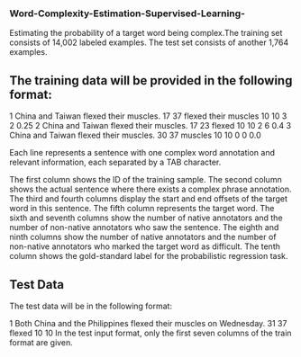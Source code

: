 ### Word-Complexity-Estimation-Supervised-Learning-
Estimating the probability of a target word being complex.The training set consists of 14,002 labeled examples. The test set consists of another 1,764 examples.

## The training data will be provided in the following format:

1  China and Taiwan flexed their muscles.   17  37  flexed their muscles    10  10  3   2   0.25
2  China and Taiwan flexed their muscles.   17  23  flexed  10  10  2   6   0.4
3  China and Taiwan flexed their muscles.   30  37  muscles 10  10  0   0   0.0

Each line represents a sentence with one complex word annotation and relevant information, each separated by a TAB character.

The first column shows the ID of the training sample.
The second column shows the actual sentence where there exists a complex phrase annotation.
The third and fourth columns display the start and end offsets of the target word in this sentence.
The fifth column represents the target word.
The sixth and seventh columns show the number of native annotators and the number of non-native annotators who saw the sentence.
The eighth and ninth columns show the number of native annotators and the number of non-native annotators who marked the target word as difficult.
The tenth column shows the gold-standard label for the probabilistic regression task.

## Test Data
The test data will be in the following format:

1  Both China and the Philippines flexed their muscles on Wednesday.   31  37  flexed  10  10
In the test input format, only the first seven columns of the train format are given.
